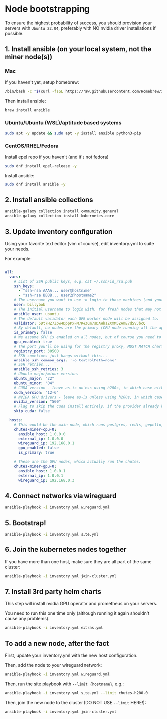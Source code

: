 # Node bootstrapping

To ensure the highest probability of success, you should provision your servers with `Ubuntu 22.04`, preferably with NO nvidia driver installations if possible.

## 1. Install ansible (on your local system, not the miner node(s))

### Mac

If you haven't yet, setup homebrew:
```bash
/bin/bash -c "$(curl -fsSL https://raw.githubusercontent.com/Homebrew/install/HEAD/install.sh)"
```

Then install ansible:
```bash
brew install ansible
```

### Ubuntu/Ubuntu (WSL)/aptitude based systems

```bash
sudo apt -y update && sudo apt -y install ansible python3-pip
```

### CentOS/RHEL/Fedora

Install epel repo if you haven't (and it's not fedora)
```bash
sudo dnf install epel-release -y
```

Install ansible:
```bash
sudo dnf install ansible -y
```

## 2. Install ansible collections

```bash
ansible-galaxy collection install community.general
ansible-galaxy collection install kubernetes.core
```

## 3. Update inventory configuration

Using your favorite text editor (vim of course), edit inventory.yml to suite your needs.

For example:
```yaml

all:
  vars:
    # List of SSH public keys, e.g. cat ~/.ssh/id_rsa.pub
    ssh_keys:
      - "ssh-rsa AAAA... user@hostname"
      - "ssh-rsa BBBB... user2@hostname2"
    # The username you want to use to login to those machines (and your public key will be added to).
    user: billybob
    # The initial username to login with, for fresh nodes that may not have your username setup.
    ansible_user: ubuntu
    # The default validator each GPU worker node will be assigned to.
    validator: 5Dt7HZ7Zpw4DppPxFM7Ke3Cm7sDAWhsZXmM5ZAmE7dSVJbcQ
    # By default, no nodes are the primary (CPU node running all the apps, wireguard, etc.) Override this flag exactly once below.
    is_primary: false
    # We assume GPU is enabled on all nodes, but of course you need to disable this for the CPU nodes below.
    gpu_enabled: true
    # The port you'll be using for the registry proxy, MUST MATCH chart/values.yaml registry.service.nodePort!
    registry_port: 30500
    # SSH sometimes just hangs without this...
    ansible_ssh_common_args: '-o ControlPath=none'
    # SSH retries...
    ansible_ssh_retries: 3
    # Ubuntu major/minor version.
    ubuntu_major: "22"
    ubuntu_minor: "04"
    # CUDA version - leave as-is unless using h200s, in which case either use 12-5 or skip_cuda: true (if provider already pre-installed drivers)
    cuda_version: "12-6"
    # NVIDA GPU drivers - leave as-is unless using h200s, in which case it would be 555
    nvidia_version: "560"
    # Flag to skip the cuda install entirely, if the provider already has cuda 12.x+ installed (note some chutes will not work unless 12.6+)
    skip_cuda: false

  hosts:
    # This would be the main node, which runs postgres, redis, gepetto, etc.
    chutes-miner-cpu-0:
      ansible_host: 1.0.0.0
      external_ip: 1.0.0.0
      wireguard_ip: 192.168.0.1
      gpu_enabled: false
      is_primary: true

    # These are the GPU nodes, which actually run the chutes.
    chutes-miner-gpu-0:
      ansible_host: 1.0.0.1
      external_ip: 1.0.0.1
      wireguard_ip: 192.168.0.3
```

## 4. Connect networks via wireguard

```bash
ansible-playbook -i inventory.yml wireguard.yml
```

## 5. Bootstrap!

```bash
ansible-playbook -i inventory.yml site.yml
```

## 6. Join the kubernetes nodes together

If you have more than one host, make sure they are all part of the same cluster:
```bash
ansible-playbook -i inventory.yml join-cluster.yml
```

## 7. Install 3rd party helm charts

This step will install nvidia GPU operator and prometheus on your servers.

You need to run this one time only (although running it again shouldn't cause any problems).
```bash
ansible-playbook -i inventory.yml extras.yml
```

## To add a new node, after the fact

First, update your inventory.yml with the new host configuration.

Then, add the node to your wireguard network:
```bash
ansible-playbook -i inventory.yml wireguard.yml
```

Then, run the site playbook with `--limit {hostname}`, e.g.:
```bash
ansible-playbook -i inventory.yml site.yml --limit chutes-h200-0
```

Then, join the new node to the cluster (DO NOT USE `--limit` HERE!):
```bash
ansible-playbook -i inventory.yml join-cluster.yml
```
